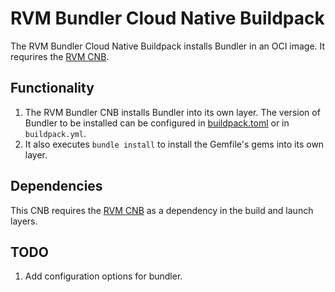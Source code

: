 # RVM Bundler Cloud Native Buildpack

The RVM Bundler Cloud Native Buildpack installs Bundler in an OCI image. It requrires the [RVM CNB](https://github.com/avarteqgmbh/rvm-cnb).

## Functionality

1. The RVM Bundler CNB installs Bundler into its own layer. The version of Bundler to be installed can be configured in [buildpack.toml](buildpack.toml) or in `buildpack.yml`.
1. It also executes `bundle install` to install the Gemfile's gems into its own layer.

## Dependencies

This CNB requires the [RVM CNB](https://github.com/avarteqgmbh/rvm-cnb) as a dependency in the build and launch layers.

## TODO

1. Add configuration options for bundler. 
